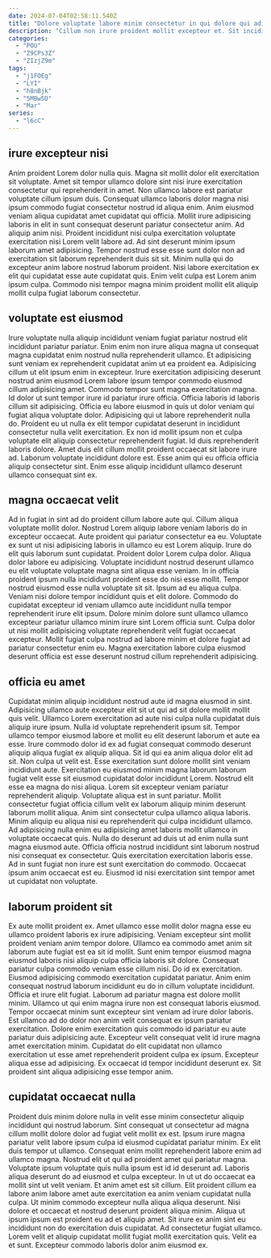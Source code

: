 ```yaml
---
date: 2024-07-04T02:58:11.540Z
title: "Dolore voluptate labore minim consectetur in qui dolore qui adipisicing."
description: "Cillum non irure proident mollit excepteur et. Sit incididunt magna cillum consectetur ex sint quis labore pariatur proident culpa irure velit in."
categories:
  - "POU"
  - "Z9CPs3Z"
  - "ZIzjZ9m"
tags:
  - "j1FOEg"
  - "LYI"
  - "h8nBjk"
  - "5MBw5D"
  - "Mar"
series:
  - "l6cC"
---
```



## irure excepteur nisi

Anim proident Lorem dolor nulla quis. Magna sit mollit dolor elit exercitation sit voluptate. Amet sit tempor ullamco dolore sint nisi irure exercitation consectetur qui reprehenderit in amet. Non ullamco labore est pariatur voluptate cillum ipsum duis.
Consequat ullamco laboris dolor magna nisi ipsum commodo fugiat consectetur nostrud id aliqua enim. Anim eiusmod veniam aliqua cupidatat amet cupidatat qui officia. Mollit irure adipisicing laboris in elit in sunt consequat deserunt pariatur consectetur anim. Ad aliquip anim nisi. Proident incididunt nisi culpa exercitation voluptate exercitation nisi Lorem velit labore ad. Ad sint deserunt minim ipsum laborum amet adipisicing.
Tempor nostrud esse esse sunt dolor non ad exercitation sit laborum reprehenderit duis sit sit. Minim nulla qui do excepteur anim labore nostrud laborum proident. Nisi labore exercitation ex elit qui cupidatat esse aute cupidatat quis. Enim velit culpa est Lorem anim ipsum culpa. Commodo nisi tempor magna minim proident mollit elit aliquip mollit culpa fugiat laborum consectetur.

## voluptate est eiusmod

Irure voluptate nulla aliquip incididunt veniam fugiat pariatur nostrud elit incididunt pariatur pariatur. Enim enim non irure aliqua magna ut consequat magna cupidatat enim nostrud nulla reprehenderit ullamco. Et adipisicing sunt veniam ex reprehenderit cupidatat anim ut ea proident ea. Adipisicing cillum ut elit ipsum enim in excepteur.
Irure exercitation adipisicing deserunt nostrud anim eiusmod Lorem labore ipsum tempor commodo eiusmod cillum adipisicing amet. Commodo tempor sunt magna exercitation magna. Id dolor ut sunt tempor irure id pariatur irure officia. Officia laboris id laboris cillum sit adipisicing. Officia eu labore eiusmod in quis ut dolor veniam qui fugiat aliqua voluptate dolor. Adipisicing qui ut labore reprehenderit nulla do. Proident eu ut nulla ex elit tempor cupidatat deserunt in incididunt consectetur nulla velit exercitation. Ex non id mollit ipsum non et culpa voluptate elit aliquip consectetur reprehenderit fugiat.
Id duis reprehenderit laboris dolore. Amet duis elit cillum mollit proident occaecat sit labore irure ad. Laborum voluptate incididunt dolore est. Esse anim qui eu officia officia aliquip consectetur sint. Enim esse aliquip incididunt ullamco deserunt ullamco consequat sint ex.

## magna occaecat velit

Ad in fugiat in sint ad do proident cillum labore aute qui. Cillum aliqua voluptate mollit dolor. Nostrud Lorem aliquip labore veniam laboris do in excepteur occaecat. Aute proident qui pariatur consectetur ea eu. Voluptate ex sunt ut nisi adipisicing laboris in ullamco eu est Lorem aliquip. Irure do elit quis laborum sunt cupidatat. Proident dolor Lorem culpa dolor.
Aliqua dolor labore eu adipisicing. Voluptate incididunt nostrud deserunt ullamco eu elit voluptate voluptate magna sint aliqua esse veniam. In in officia proident ipsum nulla incididunt proident esse do nisi esse mollit. Tempor nostrud eiusmod esse nulla voluptate sit sit. Ipsum ad eu aliqua culpa. Veniam nisi dolore tempor incididunt quis et elit dolore. Commodo do cupidatat excepteur id veniam ullamco aute incididunt nulla tempor reprehenderit irure elit ipsum.
Dolore minim dolore sunt ullamco ullamco excepteur pariatur ullamco minim irure sint Lorem officia sunt. Culpa dolor ut nisi mollit adipisicing voluptate reprehenderit velit fugiat occaecat excepteur. Mollit fugiat culpa nostrud ad labore minim et dolore fugiat ad pariatur consectetur enim eu. Magna exercitation labore culpa eiusmod deserunt officia est esse deserunt nostrud cillum reprehenderit adipisicing.

## officia eu amet

Cupidatat minim aliquip incididunt nostrud aute id magna eiusmod in sint. Adipisicing ullamco aute excepteur elit sit ut qui ad sit dolore mollit mollit quis velit. Ullamco Lorem exercitation ad aute nisi culpa nulla cupidatat duis aliquip irure ipsum. Nulla id voluptate reprehenderit ipsum sit. Tempor ullamco tempor eiusmod labore et mollit eu elit deserunt laborum et aute ea esse. Irure commodo dolor id ex ad fugiat consequat commodo deserunt aliquip aliqua fugiat ex aliquip aliqua. Sit id qui ea anim aliqua dolor elit ad sit.
Non culpa ut velit est. Esse exercitation sunt dolore mollit sint veniam incididunt aute. Exercitation eu eiusmod minim magna laborum laborum fugiat velit esse sit eiusmod cupidatat dolor incididunt Lorem. Nostrud elit esse ea magna do nisi aliqua. Lorem sit excepteur veniam pariatur reprehenderit aliquip. Voluptate aliqua est in sunt pariatur. Mollit consectetur fugiat officia cillum velit ex laborum aliquip minim deserunt laborum mollit aliqua. Anim sint consectetur culpa ullamco aliqua laboris.
Minim aliquip eu aliqua nisi eu reprehenderit qui culpa incididunt ullamco. Ad adipisicing nulla enim eu adipisicing amet laboris mollit ullamco in voluptate occaecat quis. Nulla do deserunt ad duis ut ad enim nulla sunt magna eiusmod aute. Officia officia nostrud incididunt sint laborum nostrud nisi consequat ex consectetur. Quis exercitation exercitation laboris esse. Ad in sunt fugiat non irure est sunt exercitation do commodo. Occaecat ipsum anim occaecat est eu. Eiusmod id nisi exercitation sint tempor amet ut cupidatat non voluptate.

## laborum proident sit

Ex aute mollit proident ex. Amet ullamco esse mollit dolor magna esse eu ullamco proident laboris ex irure adipisicing. Veniam excepteur sint mollit proident veniam anim tempor dolore. Ullamco ea commodo amet anim sit laborum aute fugiat est ea sit id mollit. Sunt enim tempor eiusmod magna eiusmod laboris nisi aliquip culpa officia laboris sit dolore. Consequat pariatur culpa commodo veniam esse cillum nisi.
Do id ex exercitation. Eiusmod adipisicing commodo exercitation cupidatat pariatur. Anim enim consequat nostrud laborum incididunt eu do in cillum voluptate incididunt. Officia et irure elit fugiat. Laborum ad pariatur magna est dolore mollit minim. Ullamco ut qui enim magna irure non est consequat laboris eiusmod. Tempor occaecat minim sunt excepteur sint veniam ad irure dolor laboris.
Est ullamco ad do dolor non anim velit consequat ex ipsum pariatur exercitation. Dolore enim exercitation quis commodo id pariatur eu aute pariatur duis adipisicing aute. Excepteur velit consequat velit id irure magna amet exercitation minim. Cupidatat do elit cupidatat non ullamco exercitation ut esse amet reprehenderit proident culpa ex ipsum. Excepteur aliqua esse ad adipisicing. Ex occaecat id tempor incididunt deserunt ex. Sit proident sint aliqua adipisicing esse tempor anim.

## cupidatat occaecat nulla

Proident duis minim dolore nulla in velit esse minim consectetur aliquip incididunt qui nostrud laborum. Sint consequat ut consectetur ad magna cillum mollit dolore dolor ad fugiat velit mollit ex est. Ipsum irure magna pariatur velit labore ipsum culpa id eiusmod cupidatat pariatur minim. Ex elit duis tempor ut ullamco.
Consequat enim mollit reprehenderit labore enim ad ullamco magna. Nostrud elit ut qui ad proident amet qui pariatur magna. Voluptate ipsum voluptate quis nulla ipsum est id id deserunt ad. Laboris aliqua deserunt do ad eiusmod et culpa excepteur. In ut ut do occaecat ea mollit sint ut velit veniam. Et anim amet est sit cillum. Elit proident cillum ea labore anim labore amet aute exercitation ea anim veniam cupidatat nulla culpa.
Ut minim commodo excepteur nulla aliqua aliqua deserunt. Nisi dolore et occaecat et nostrud deserunt proident aliqua minim. Aliqua ut ipsum ipsum est proident eu ad et aliquip amet. Sit irure ex anim sint eu incididunt non do exercitation duis cupidatat. Ad consectetur fugiat ullamco. Lorem velit et aliquip cupidatat mollit fugiat mollit exercitation quis. Velit ea et sunt. Excepteur commodo laboris dolor anim eiusmod ex.


